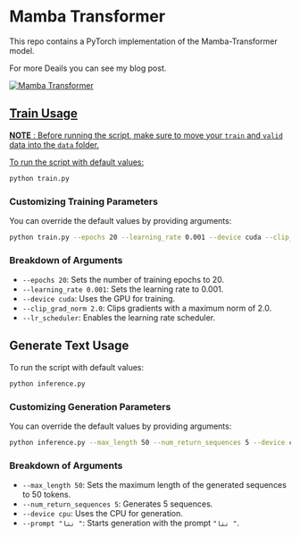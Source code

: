 # Mamba Transformer
This repo contains a PyTorch implementation of the Mamba-Transformer model.

For more Deails you can see my blog post. 

 <a target="_blank" href="https://github-readme-medium-recent-article.vercel.app/medium/@ayoubkirouane3/0"><img src="https://github-readme-medium-recent-article.vercel.app/medium/@ayoubkirouane3/0" alt="Mamba Transformer"> 


## Train Usage

**NOTE** : Before running the script, make sure to move your `train` and `valid` data into the `data` folder.

To run the script with default values:

```bash
python train.py
```

### Customizing Training Parameters

You can override the default values by providing arguments:

```bash
python train.py --epochs 20 --learning_rate 0.001 --device cuda --clip_grad_norm 2.0 --lr_scheduler
```

### Breakdown of Arguments

- `--epochs 20`: Sets the number of training epochs to 20.
- `--learning_rate 0.001`: Sets the learning rate to 0.001.
- `--device cuda`: Uses the GPU for training.
- `--clip_grad_norm 2.0`: Clips gradients with a maximum norm of 2.0.
- `--lr_scheduler`: Enables the learning rate scheduler.

## Generate Text Usage

To run the script with default values:

```bash
python inference.py
```

### Customizing Generation Parameters

You can override the default values by providing arguments:

```bash
python inference.py --max_length 50 --num_return_sequences 5 --device cpu --prompt "نتا "
```

### Breakdown of Arguments

- `--max_length 50`: Sets the maximum length of the generated sequences to 50 tokens.
- `--num_return_sequences 5`: Generates 5 sequences.
- `--device cpu`: Uses the CPU for generation.
- `--prompt "نتا "`: Starts generation with the prompt `"نتا "`.
